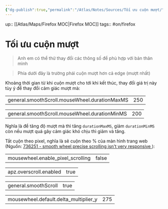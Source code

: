 ```yaml
---
{"dg-publish":true,"permalink":"/Atlas/Notes/Sources/Tối ưu cuộn mượt/"}
---
```


up:: [[Atlas/Maps/Firefox MOC\|Firefox MOC]]
tags:: #on/firefox 

# Tối ưu cuộn mượt

> Anh em có thể thử thay đổi các thông số để phù hợp với bản thân mình

> Phía dưới đây là trường phái cuộn mượt hơn cả edge (mượt nhất)

Khoảng thời gian từ khi cuộn mượt cho tới khi kết thúc, thay đổi giá trị này tùy ý để thay đổi cảm giác mượt mà:  

|   |   |
|---|---|
|general.smoothScroll.mouseWheel.durationMaxMS|250|

|   |   |
|---|---|
|general.smoothScroll.mouseWheel.durationMinMS|200|
  
Nghĩa là để tăng độ mượt mà thì tăng `durationMaxMS`, giảm `durationMinMS` còn nếu mượt quá gây cảm giác khó chịu thì giảm và tăng.  
  
Tắt cuộn theo pixel, nghĩa là sẽ cuộn theo % của màn hình trang web 
(Nguồn: [736251 - smooth wheel precise scrolling isn't very responsive ](https://bugzilla.mozilla.org/show_bug.cgi?id=736251#c19)):  

|   |   |
|---|---|
|mousewheel.enable_pixel_scrolling|false|



|   |   |
|---|---|
|apz.overscroll.enabled|true|

|   |   |
|---|---|
|general.smoothScroll|true|

|   |   |
|---|---|
|mousewheel.default.delta_multiplier_y|275|

